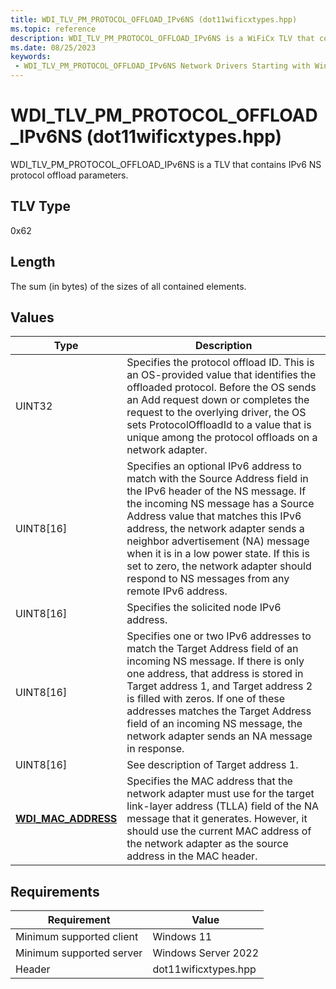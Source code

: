 ```yaml
---
title: WDI_TLV_PM_PROTOCOL_OFFLOAD_IPv6NS (dot11wificxtypes.hpp)
ms.topic: reference
description: WDI_TLV_PM_PROTOCOL_OFFLOAD_IPv6NS is a WiFiCx TLV that contains IPv6 NS protocol offload parameters.
ms.date: 08/25/2023
keywords:
 - WDI_TLV_PM_PROTOCOL_OFFLOAD_IPv6NS Network Drivers Starting with Windows Vista
---
```


# WDI\_TLV\_PM\_PROTOCOL\_OFFLOAD\_IPv6NS (dot11wificxtypes.hpp)


WDI\_TLV\_PM\_PROTOCOL\_OFFLOAD\_IPv6NS is a TLV that contains IPv6 NS protocol offload parameters.

## TLV Type


0x62

## Length


The sum (in bytes) of the sizes of all contained elements.

## Values


| Type                                              | Description                                                                                                                                                                                                                                                                                                                                                                                                    |
|---------------------------------------------------|----------------------------------------------------------------------------------------------------------------------------------------------------------------------------------------------------------------------------------------------------------------------------------------------------------------------------------------------------------------------------------------------------------------|
| UINT32                                            | Specifies the protocol offload ID. This is an OS-provided value that identifies the offloaded protocol. Before the OS sends an Add request down or completes the request to the overlying driver, the OS sets ProtocolOffloadId to a value that is unique among the protocol offloads on a network adapter.                                                                                                    |
| UINT8\[16\]                                       | Specifies an optional IPv6 address to match with the Source Address field in the IPv6 header of the NS message. If the incoming NS message has a Source Address value that matches this IPv6 address, the network adapter sends a neighbor advertisement (NA) message when it is in a low power state. If this is set to zero, the network adapter should respond to NS messages from any remote IPv6 address. |
| UINT8\[16\]                                       | Specifies the solicited node IPv6 address.                                                                                                                                                                                                                                                                                                                                                                     |
| UINT8\[16\]                                       | Specifies one or two IPv6 addresses to match the Target Address field of an incoming NS message. If there is only one address, that address is stored in Target address 1, and Target address 2 is filled with zeros. If one of these addresses matches the Target Address field of an incoming NS message, the network adapter sends an NA message in response.                                               |
| UINT8\[16\]                                       | See description of Target address 1.                                                                                                                                                                                                                                                                                                                                                                           |
| [**WDI\_MAC\_ADDRESS**](/windows-hardware/drivers/ddi/dot11wdi/ns-dot11wdi-_wdi_mac_address) | Specifies the MAC address that the network adapter must use for the target link-layer address (TLLA) field of the NA message that it generates. However, it should use the current MAC address of the network adapter as the source address in the MAC header.                                                                                                                                                 |

 

## Requirements

|Requirement|Value|
|--- |--- |
|Minimum supported client|Windows 11|
|Minimum supported server|Windows Server 2022|
|Header|dot11wificxtypes.hpp|

 

